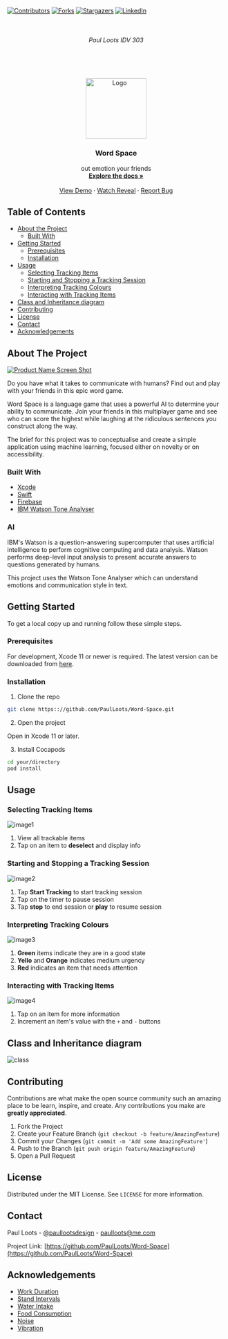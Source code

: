 
<!-- PROJECT SHIELDS -->
<!--
*** I'm using markdown "reference style" links for readability.
*** Reference links are enclosed in brackets [ ] instead of parentheses ( ).
*** See the bottom of this document for the declaration of the reference variables
-->
[![Contributors][contributors-shield]][contributors-url]
[![Forks][forks-shield]][forks-url]
[![Stargazers][stars-shield]][stars-url]
[![LinkedIn][linkedin-shield]][linkedin-url]



<!-- PROJECT LOGO -->
<br />
<h6 align="center">Paul Loots IDV 303</h6>
<br />
<br />
<p align="center">
   
  <a href="https://github.com/PaulLoots/Word-Space">
    <img src="Media/logo.png" alt="Logo" width="140" height="140">
  </a>
  
  <h3 align="center">Word Space</h3>

  <p align="center">
    out emotion your friends
    <br />
    <a href="#about-the-project"><strong>Explore the docs »</strong></a>
    <br />
    <br />
    <a href="https://youtu.be/9uc0e5hnaQU">View Demo</a>
    ·
    <a href="https://youtu.be/38BEuaZgzKQ">Watch Reveal</a>
    ·
    <a href="https://github.com/PaulLoots/Word-Space/issues">Report Bug</a>
  </p>
</p>



<!-- TABLE OF CONTENTS -->
## Table of Contents

* [About the Project](#about-the-project)
  * [Built With](#built-with)
* [Getting Started](#getting-started)
  * [Prerequisites](#prerequisites)
  * [Installation](#installation)
* [Usage](#usage)
   * [Selecting Tracking Items](#selecting-tracking-items)
   * [Starting and Stopping a Tracking Session](#starting-and-stopping-a-tracking-session)
   * [Interpreting Tracking Colours](#interpreting-tracking-colours)
   * [Interacting with Tracking Items](#interacting-with-tracking-items)
* [Class and Inheritance diagram](#class-and-inheritance-diagram)
* [Contributing](#contributing)
* [License](#license)
* [Contact](#contact)
* [Acknowledgements](#acknowledgements)



<!-- ABOUT THE PROJECT -->
## About The Project

[![Product Name Screen Shot][product-screenshot]](https://youtu.be/oszimryB3aU)

Do you have what it takes to communicate with humans? Find out and play with your friends in this epic word game.

Word Space is a language game that uses a powerful AI to determine your ability to communicate. Join your friends in this multiplayer game and see who can score the highest while laughing at the ridiculous sentences you construct along the way.

The brief for this project was to conceptualise and create a simple application using machine learning, focused either on novelty or on accessibility.

### Built With

* [Xcode](https://developer.apple.com/xcode/)
* [Swift](https://developer.apple.com/swift/)
* [Firebase](https://firebase.google.com)
* [IBM Watson Tone Analyser](https://www.ibm.com/watson/services/tone-analyzer/)

### AI

IBM's Watson is a question-answering supercomputer that uses artificial intelligence to perform cognitive computing and data analysis. Watson performs deep-level input analysis to present accurate answers to questions generated by humans.

This project uses the Watson Tone Analyser which can understand emotions and communication style in text.

<!-- GETTING STARTED -->
## Getting Started

To get a local copy up and running follow these simple steps.

### Prerequisites

For development, Xcode 11 or newer is required. The latest version can be downloaded from [here](https://developer.apple.com/xcode/resources/).

### Installation
 
1. Clone the repo
```sh
git clone https:://github.com/PaulLoots/Word-Space.git
```
2. Open the project

Open in Xcode 11 or later.

3. Install Cocapods
```sh
cd your/directory
pod install
```


<!-- USAGE EXAMPLES -->
## Usage

### Selecting Tracking Items

![image1][image1]

1. View all trackable items
2. Tap on an item to **deselect** and display info

### Starting and Stopping a Tracking Session

![image2][image2]

1. Tap **Start Tracking** to start tracking session
2. Tap on the timer to pause session
3. Tap **stop** to end session or **play** to resume session

### Interpreting Tracking Colours

![image3][image3]

1. **Green** items indicate they are in a good state
2. **Yello** and **Orange** indicates medium urgency
3. **Red** indicates an item that needs attention

### Interacting with Tracking Items

![image4][image4]

1. Tap on an item for more information
2. Increment an item's value with the `+` and `-` buttons

<!-- USAGE EXAMPLES -->
## Class and Inheritance diagram

![class][class]

<!-- CONTRIBUTING -->
## Contributing

Contributions are what make the open source community such an amazing place to be learn, inspire, and create. Any contributions you make are **greatly appreciated**.

1. Fork the Project
2. Create your Feature Branch (`git checkout -b feature/AmazingFeature`)
3. Commit your Changes (`git commit -m 'Add some AmazingFeature'`)
4. Push to the Branch (`git push origin feature/AmazingFeature`)
5. Open a Pull Request



<!-- LICENSE -->
## License

Distributed under the MIT License. See `LICENSE` for more information.



<!-- CONTACT -->
## Contact

Paul Loots - [@paullootsdesign](https://www.instagram.com/paullootsdesign/) - paulloots@me.com

Project Link: [https://github.com/PaulLoots/Word-Space](https://github.com/PaulLoots/Word-Space)



<!-- ACKNOWLEDGEMENTS -->
## Acknowledgements

* [Work Duration](https://www.inc.com/jessica-stillman/practice-makes-perfect-but-something-else-works-too.html)
* [Stand Intervals](https://www.medicalnewstoday.com/articles/293314.php)
* [Water Intake](https://www.huffpost.com/entry/8-ways-to-prevent-your-office-from-killing-you_n_1305274?guccounter=1&slideshow=true)
* [Food Consumption](https://www.pacificprime.com/blog/10-biggest-health-problems-working-office.html)
* [Noise](https://www.gla.ac.uk/media/media_142352_en.pdf)
* [Vibration](https://www.ncbi.nlm.nih.gov/pubmed/28542287)





<!-- MARKDOWN LINKS & IMAGES -->
<!-- https://www.markdownguide.org/basic-syntax/#reference-style-links -->
[contributors-shield]: https://img.shields.io/github/contributors/PaulLoots/Word-Space.svg?style=flat-square
[contributors-url]: https://github.com/PaulLoots/Word-Space/graphs/contributors
[forks-shield]: https://img.shields.io/github/forks/PaulLoots/Word-Space.svg?style=flat-square
[forks-url]: https://github.com/PaulLoots/Word-Space/network/members
[stars-shield]: https://img.shields.io/github/stars/PaulLoots/Word-Space.svg?style=flat-square
[stars-url]: https://github.com/PaulLoots/Word-Space/stargazers
[issues-shield]: https://img.shields.io/github/issues/PaulLoots/Word-Space.svg?style=flat-square
[issues-url]: https://github.com/PaulLoots/Word-Space/issues
[license-shield]: https://img.shields.io/github/license/PaulLoots/Word-Space.svg?style=flat-square
[license-url]: https://github.com/PaulLoots/Word-Space/master/LICENSE.txt
[linkedin-shield]: https://img.shields.io/badge/-LinkedIn-black.svg?style=flat-square&logo=linkedin&colorB=555
[linkedin-url]: https://www.linkedin.com/in/paullootsdesign
[product-screenshot]: Media/overview.png
[image1]: Media/1.png
[image2]: Media/2.png
[image3]: Media/3.png
[image4]: Media/4.png
[class]: Media/class.png
